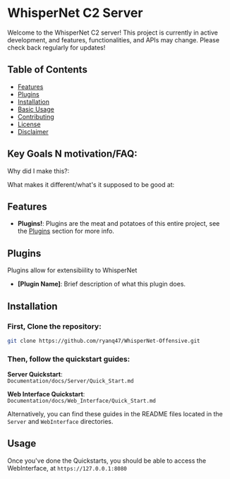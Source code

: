 # WhisperNet C2 Server

Welcome to the WhisperNet C2 server! This project is currently in active development, and features, functionalities, and APIs may change. Please check back regularly for updates! 

## Table of Contents

- [Features](#features)
- [Plugins](#plugins)
- [Installation](#installation)
- [Basic Usage](#usage)
- [Contributing](#contributing)
- [License](#license)
- [Disclaimer](#disclaimer)

## Key Goals N motivation/FAQ:

Why did I make this?:


What makes it different/what's it supposed to be good at:



## Features

- **Plugins!**: Plugins are the meat and potatoes of this entire project, see the [Plugins](#plugins) section for more info.

## Plugins

Plugins allow for extensibiility to WhisperNet

- **[Plugin Name]**: Brief description of what this plugin does.

## Installation

### First, Clone the repository:

   ```bash
   git clone https://github.com/ryanq47/WhisperNet-Offensive.git
   ```


### Then, follow the quickstart guides:

**Server Quickstart**:  
   `Documentation/docs/Server/Quick_Start.md`

**Web Interface Quickstart**:  
   `Documentation/docs/Web_Interface/Quick_Start.md`

Alternatively, you can find these guides in the README files located in the `Server` and `WebInterface` directories.



## Usage

Once you've done the Quickstarts, you should be able to access the WebInterface, at `https://127.0.0.1:8080`